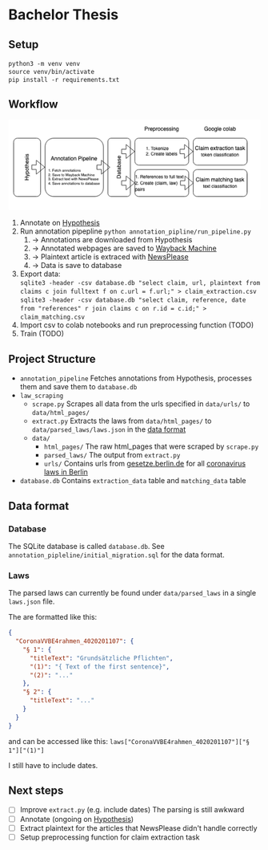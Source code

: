 # Bachelor Thesis

## Setup

```console
python3 -m venv venv
source venv/bin/activate
pip install -r requirements.txt
```

## Workflow

![full pipeline](assets/pipeline.png)

1. Annotate on [Hypothesis](https://hypothes.is/users/niklas_thesis)
2. Run annotation pipepline `python annotation_pipline/run_pipeline.py`
    1. -> Annotations are downloaded from Hypothesis
    2. -> Annotated webpages are saved to [Wayback Machine](https://web.archive.org/)
    3. -> Plaintext article is extraced with [NewsPlease](https://github.com/fhamborg/news-please)
    4. -> Data is save to database
  3. Export data:  
     `sqlite3 -header -csv database.db "select claim, url, plaintext from claims c join fulltext f on c.url = f.url;" > claim_extraction.csv`  
     `sqlite3 -header -csv database.db "select claim, reference, date from "references" r join claims c on r.id = c.id;" > claim_matching.csv`
4. Import csv to colab notebooks and run preprocessing function (TODO)
5. Train (TODO)

## Project Structure
- `annotation_pipeline` Fetches annotations from Hypothesis, processes them and save them to `database.db`
- `law_scraping`
  - `scrape.py` Scrapes all data from the urls specified in `data/urls/`  to `data/html_pages/`
  - `extract.py` Extracts the laws from `data/html_pages/` to `data/parsed_laws/laws.json` in the [data format](#Format)
  - `data/`
      - `html_pages/` The raw html_pages that were scraped by `scrape.py`
      - `parsed_laws/` The output from `extract.py`
      - `urls/` Contains urls from [gesetze.berlin.de](gesetze.berlin.de) for all [coronavirus laws in Berlin](https://de.wikipedia.org/wiki/SARS-CoV-2-Verordnungen_in_Berlin)
- `database.db` Contains `extraction_data` table and `matching_data` table
    
    
## Data format

### Database

The SQLite database is called `database.db`. See `annotation_pipleline/initial_migration.sql` for the data format.

### Laws

The parsed laws can currently be found under `data/parsed_laws` in a single `laws.json` file.

The are formatted like this:
```json
{
  "CoronaVVBE4rahmen_4020201107": {
    "§ 1": {
      "titleText": "Grundsätzliche Pflichten",
      "(1)": "{ Text of the first sentence}",
      "(2)": "..."
    },
    "§ 2": {
      "titleText": "..."
    }
  }
}
```
and can be accessed like this: `laws["CoronaVVBE4rahmen_4020201107"]["§ 1"]["(1)"]`

I still have to include dates.
## Next steps
- [ ] Improve `extract.py` (e.g. include dates) The parsing is still awkward
- [ ] Annotate (ongoing on [Hypothesis](https://hypothes.is/users/niklas_thesis))
- [ ] Extract plaintext for the articles that NewsPlease didn't handle correctly
- [ ] Setup preprocessing function for claim extraction task